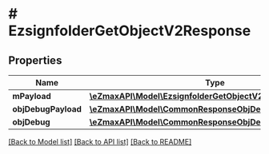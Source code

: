 # # EzsignfolderGetObjectV2Response

## Properties

Name | Type | Description | Notes
------------ | ------------- | ------------- | -------------
**mPayload** | [**\eZmaxAPI\Model\EzsignfolderGetObjectV2ResponseMPayload**](EzsignfolderGetObjectV2ResponseMPayload.md) |  |
**objDebugPayload** | [**\eZmaxAPI\Model\CommonResponseObjDebugPayload**](CommonResponseObjDebugPayload.md) |  | [optional]
**objDebug** | [**\eZmaxAPI\Model\CommonResponseObjDebug**](CommonResponseObjDebug.md) |  | [optional]

[[Back to Model list]](../../README.md#models) [[Back to API list]](../../README.md#endpoints) [[Back to README]](../../README.md)
